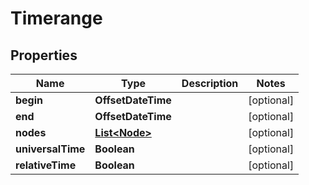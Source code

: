 

# Timerange


## Properties

| Name | Type | Description | Notes |
|------------ | ------------- | ------------- | -------------|
|**begin** | **OffsetDateTime** |  |  [optional] |
|**end** | **OffsetDateTime** |  |  [optional] |
|**nodes** | [**List&lt;Node&gt;**](Node.md) |  |  [optional] |
|**universalTime** | **Boolean** |  |  [optional] |
|**relativeTime** | **Boolean** |  |  [optional] |



